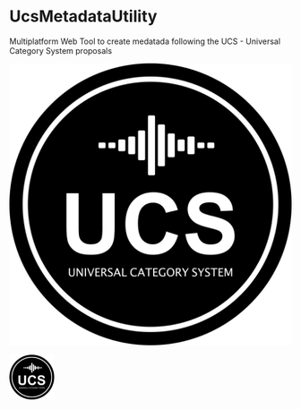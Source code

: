 # UcsMetadataUtility
Multiplatform Web Tool to create medatada following the UCS - Universal Category System proposals

![<img src="images/ucs_black_small.png" width="80" alt="UCS Logo" />](images/ucs_black_small.png)

<img src="images/ucs_black_small.png" width="80" />
